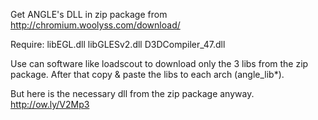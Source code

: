 Get ANGLE's DLL in zip package from http://chromium.woolyss.com/download/

Require:
libEGL.dll
libGLESv2.dll
D3DCompiler_47.dll

Use can software like loadscout to download only the 3 libs from the zip package. After that copy & paste the libs to each arch (angle_lib*).

But here is the necessary dll from the zip package anyway.
http://ow.ly/V2Mp3